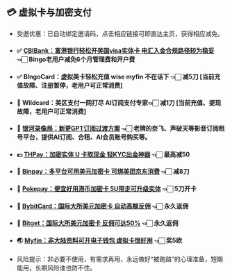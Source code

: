 ## 💳 虚拟卡与加密支付

- 受邀优惠：已自动绑定邀请码，点击相应链接可即直达主页，获得相应减免。
- #### ✅ [**CBIBank：富港银行轻松开美国visa实体卡 电汇入金合规路径较为稳妥**](https://ebank.prodcbi.com/activity/inviteV2/?activityId=INVITE21_cn&shareUserId=GOHT+fwClY8mqq9GGHcaBQ==&status=register)  👈🏻  Bingo老用户减免6个月管理费和开户费
- #### ✅ BIngoCard：虚拟美卡轻松充值  wise myfin 不在话下  👈🏻   减5刀  [当前充值故障、注册暂停，老用户可正常消费]
- #### 💎 Wildcard：美区支付一网打尽  AI订阅支付专家👈🏻   减1刀  [当前充值、提现故障，老用户可正常消费]
- #### 🎥 [**银河录像局：新更GPT订阅过渡方案**](https://nf.video/fEczE)        👈🏻 老牌的奈飞、声破天等影音订阅租号平台，提供AI订阅、合租、AI会员账号购买等。  
  
- #### 💵 [**THPay：加密实体 U 卡取现金  轻KYC出金神器**](https://www.thpay.org/?channelCode=3704699)         👈🏻 最高减50
  
- #### 🕋 [**Binpay：多平台可用美元加密卡  可绑美团京东消费**](https://app.binpay.cc/pages/passport/invitation?r=101271)        👈🏻 减8刀
  
- #### 🥗 [**Pokepay：便宜好用港币加密卡 5U带走可升级实体**](https://app.pokepay.cc/pages/invitation/regist?r=211098)     👈🏻 5刀开卡
  
- #### 🎲 [**BybitCard：国际大所美元加密卡 自动高额反佣**](https://partner.bybit.com/b/CHEERUP)  👈🏻 永久返佣
  
- #### 🎲 [**Bitget：国际大所美元加密卡 反佣可达50%**](https://partner.dhxrcw.cn/bg/cheervip1)  👈🏻 永久返佣

- #### 🌏 [**Myfin：非大陆资料可开电子钱包 虚拟卡很好用**](https://ref.myfin.bg/referral/invitation-link)   👈🏻 奖5欧


- 风险提示：非必要不使用，有需求再用，永远做好“被跑路”的心理准备，短期能用，长期风险谁也防不住。
